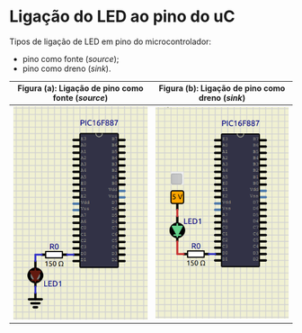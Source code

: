 # Ligação do LED ao pino do uC

Tipos de ligação de LED em pino do microcontrolador:
* pino como fonte (*source*);
* pino como dreno (*sink*).


| Figura (a): Ligação de pino como fonte (*source*) | Figura (b): Ligação de pino como dreno (*sink*) |
|:------------------:|:----------------:|
| ![circuito](https://raw.githubusercontent.com/JoseWRPereira/ddp/master/_posts/tUcPIC/c1-piscaLED/P0101-piscaLEDsource.gif) | ![circuito](https://raw.githubusercontent.com/JoseWRPereira/ddp/master/_posts/tUcPIC/c1-piscaLED/P0101-piscaLEDsink.gif)|
